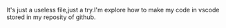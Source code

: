 It's just a useless file,just a try.I'm explore how to make my code in vscode stored in my reposity of github. 
